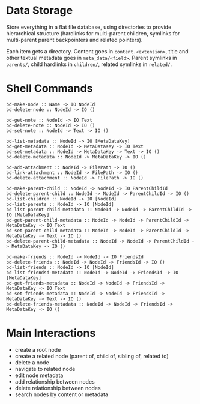 # Data Storage

Store everything in a flat file database, using directories to provide hierarchical structure (hardlinks for multi-parent children, symlinks for multi-parent parent backpointers and related pointers).

Each item gets a directory. Content goes in `content.<extension>`, title and other textual metadata goes in `meta_data/<field>`. Parent symlinks in `parents/`, child hardlinks in `children/`, related symlinks in `related/`.

# Shell Commands

```
bd-make-node :: Name -> IO NodeId
bd-delete-node :: NodeId -> IO ()

bd-get-note :: NodeId -> IO Text
bd-delete-note :: NodeId -> IO ()
bd-set-note :: NodeId -> Text -> IO ()

bd-list-metadata :: NodeId -> IO [MetaDataKey]
bd-get-metadata :: NodeId -> MetaDataKey -> IO Text
bd-set-metadata :: NodeId -> MetaDataKey -> Text -> IO ()
bd-delete-metadata :: NodeId -> MetaDataKey -> IO ()

bd-add-attachment :: NodeId -> FilePath -> IO ()
bd-link-attachment :: NodeId -> FilePath -> IO ()
bd-delete-attachment :: NodeId -> FilePath -> IO ()

bd-make-parent-child :: NodeId -> NodeId -> IO ParentChildId
bd-delete-parent-child :: NodeId -> NodeId -> ParentChildId -> IO ()
bd-list-children :: NodeId -> IO [NodeId]
bd-list-parents :: NodeId -> IO [NodeId]
bd-list-parent-child-metadata :: NodeId -> NodeId -> ParentChildId -> IO [MetaDataKey]
bd-get-parent-child-metadata :: NodeId -> NodeId -> ParentChildId -> MetaDataKey -> IO Text
bd-set-parent-child-metadata :: NodeId -> NodeId -> ParentChildId -> MetaDataKey -> Text -> IO ()
bd-delete-parent-child-metadata :: NodeId -> NodeId -> ParentChildId -> MetaDataKey -> IO ()

bd-make-friends :: NodeId -> NodeId -> IO FriendsId
bd-delete-friends :: NodeId -> NodeId -> FriendsId -> IO ()
bd-list-friends :: NodeId -> IO [NodeId]
bd-list-friendsd-metadata :: NodeId -> NodeId -> FriendsId -> IO [MetaDataKey]
bd-get-friends-metadata :: NodeId -> NodeId -> FriendsId -> MetaDataKey -> IO Text
bd-set-friends-metadata :: NodeId -> NodeId -> FriendsId -> MetaDataKey -> Text -> IO ()
bd-delete-friends-metadata :: NodeId -> NodeId -> FriendsId -> MetaDataKey -> IO ()
```

# Main Interactions

- create a root node
- create a related node (parent of, child of, sibling of, related to)
- delete a node
- navigate to related node
- edit node metadata
- add relationship between nodes
- delete relationship between nodes
- search nodes by content or metadata

